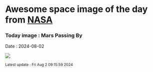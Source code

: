 
# Awesome space image of the day from [NASA](https://api.nasa.gov/)

### Today image : Mars Passing By
Date : 2024-08-02

![](https://apod.nasa.gov/apod/image/2408/2024MaUrM45_1024.jpg)

<small>Latest update : Fri Aug  2 09:15:59 2024</small>
        